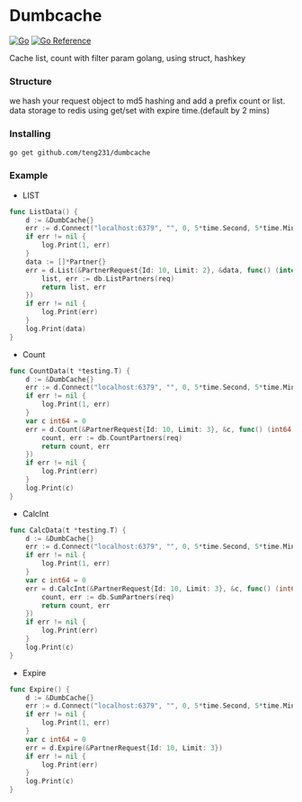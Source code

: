 # Dumbcache
[![Go](https://github.com/teng231/dumbcache/actions/workflows/go.yml/badge.svg?branch=master)](https://github.com/teng231/dumbcache/actions/workflows/go.yml)
[![Go Reference](https://pkg.go.dev/badge/github.com/princjef/gomarkdoc.svg)](https://pkg.go.dev/github.com/teng231/dumbcache)

Cache list, count with filter param golang, using struct, hashkey

### Structure

we hash your request object to md5 hashing and add a prefix count or list.
data storage to redis using get/set with expire time.(default by 2 mins)


### Installing

```bash
go get github.com/teng231/dumbcache
```

### Example
* LIST
``` go
func ListData() {
	d := &DumbCache{}
	err := d.Connect("localhost:6379", "", 0, 5*time.Second, 5*time.Minute)
	if err != nil {
		log.Print(1, err)
	}
	data := []*Partner{}
	err = d.List(&PartnerRequest{Id: 10, Limit: 2}, &data, func() (interface{}, error) {
        list, err := db.ListPartners(req)
		return list, err
	})
	if err != nil {
		log.Print(err)
	}
	log.Print(data)
}
```

* Count
``` go
func CountData(t *testing.T) {
	d := &DumbCache{}
	err := d.Connect("localhost:6379", "", 0, 5*time.Second, 5*time.Minute)
	if err != nil {
		log.Print(1, err)
	}
	var c int64 = 0
	err = d.Count(&PartnerRequest{Id: 10, Limit: 3}, &c, func() (int64, error) {
		count, err := db.CountPartners(req)
		return count, err
	})
	if err != nil {
		log.Print(err)
	}
	log.Print(c)
}
```
* CalcInt
``` go
func CalcData(t *testing.T) {
	d := &DumbCache{}
	err := d.Connect("localhost:6379", "", 0, 5*time.Second, 5*time.Minute)
	if err != nil {
		log.Print(1, err)
	}
	var c int64 = 0
	err = d.CalcInt(&PartnerRequest{Id: 10, Limit: 3}, &c, func() (int64, error) {
		count, err := db.SumPartners(req)
		return count, err
	})
	if err != nil {
		log.Print(err)
	}
	log.Print(c)
}
```

* Expire
``` go
func Expire() {
	d := &DumbCache{}
	err := d.Connect("localhost:6379", "", 0, 5*time.Second, 5*time.Minute)
	if err != nil {
		log.Print(1, err)
	}
	var c int64 = 0
	err = d.Expire(&PartnerRequest{Id: 10, Limit: 3})
	if err != nil {
		log.Print(err)
	}
	log.Print(c)
}
```
